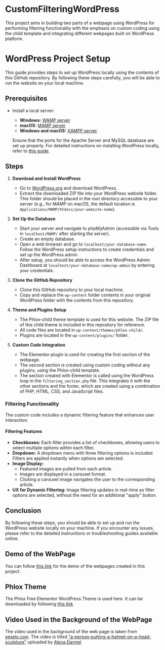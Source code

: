 # CustomFilteringWordPress
This project aims in building two parts of a webpage using WordPress for performing filtering functionality with the emphasis on custom coding using the child template and integrating different webpages built on WordPress platform.

# WordPress Project Setup

This guide provides steps to set up WordPress locally using the contents of this GitHub repository. By following these steps carefully, you will be able to run the website on your local machine.

## Prerequisites

- Install a local server:
  - **Windows:** [WAMP server](http://www.wampserver.com/en/)
  - **macOS:** [MAMP server](https://www.mamp.info/en/)
  - **Windows and macOS:** [XAMPP server](https://www.apachefriends.org/index.html)
  
  Ensure that the ports for the Apache Server and MySQL database are set up properly. For detailed instructions on installing WordPress locally, refer to [this guide](https://www.hostinger.com/tutorials/install-wordpress-locally).

## Steps

1. **Download and Install WordPress**
   - Go to [WordPress.org](https://wordpress.org/) and download WordPress.
   - Extract the downloaded ZIP file into your WordPress website folder. This folder should be placed in the root directory accessible to your server (e.g., for MAMP on macOS, the default location is `Applications/MAMP/htdocs/your-website-name`).

2. **Set Up the Database**
   - Start your server and navigate to phpMyAdmin (accessible via Tools in `localhost/MAMP/` after starting the server).
   - Create an empty database.
   - Open a web browser and go to `localhost/your-database-name`. Follow the WordPress setup instructions to create credentials and set up the WordPress admin.
   - After setup, you should be able to access the WordPress Admin Dashboard at `localhost/your-database-name/wp-admin` by entering your credentials.

3. **Clone the GitHub Repository**
   - Clone this GitHub repository to your local machine.
   - Copy and replace the `wp-content` folder contents in your original WordPress folder with the contents from this repository.

4. **Theme and Plugins Setup**
   - The Phlox-child theme template is used for this website. The ZIP file of this child theme is included in this repository for reference.
   - All code files are located in `wp-content/themes/phlox-child/`.
   - Plugins are located in the `wp-content/plugins/` folder.

5. **Custom Code Integration**
   - The Elementor plugin is used for creating the first section of the webpage.
   - The second section is created using custom coding without any plugins, using the Phlox-child template.
   - The section created with Elementor is called using the WordPress loop in the `filtering_section.php` file. This integrates it with the other sections and the footer, which are created using a combination of PHP, HTML, CSS, and JavaScript files.

### Filtering Functionality

The custom code includes a dynamic filtering feature that enhances user interaction:

#### Filtering Features
- **Checkboxes:** Each filter provides a list of checkboxes, allowing users to select multiple options within each filter.
- **Dropdown:** A dropdown menu with three filtering options is included. Filters are applied instantly when options are selected.
- **Image Display:**
  - Featured images are pulled from each article.
  - Images are displayed in a carousel format.
  - Clicking a carousel image navigates the user to the corresponding article.
- **UX for Dynamic Filtering:** Image filtering updates in real-time as filter options are selected, without the need for an additional "apply" button.


## Conclusion

By following these steps, you should be able to set up and run the WordPress website locally on your machine. If you encounter any issues, please refer to the detailed instructions or troubleshooting guides available online.

## Demo of the WebPage

You can follow [this link](https://drive.google.com/file/d/1bLFFrGDfm7XFj1WEaChOZLkVVIPlMMzu/view?usp=sharing) for the demo of the webpages created in this project. 

## Phlox Theme

The Phlox Free Elementor WordPress Theme is used here. It can be downloaded by following [this link](https://www.phlox.pro/)

## Video Used in the Background of the WebPage

The video used in the background of the web page is taken from [pexels.com](https://www.pexels.com/). The video is titled  ["a-person-putting-a-helmet-on-a-head-sculpture"](https://www.pexels.com/video/a-person-putting-a-helmet-on-a-head-sculpture-7237098/)  uploaded by [Alena Darmel](https://www.pexels.com/@a-darmel/)



